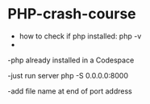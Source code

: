 # PHP-crash-course

- how to check if php installed: php -v
- 
-php already installed in a Codespace

-just run server php -S 0.0.0.0:8000

-add file name at end of port address
